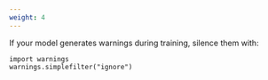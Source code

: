 ```yaml
---
weight: 4
---
```


If your model generates warnings during training, silence them with:
```
import warnings
warnings.simplefilter("ignore")
```
